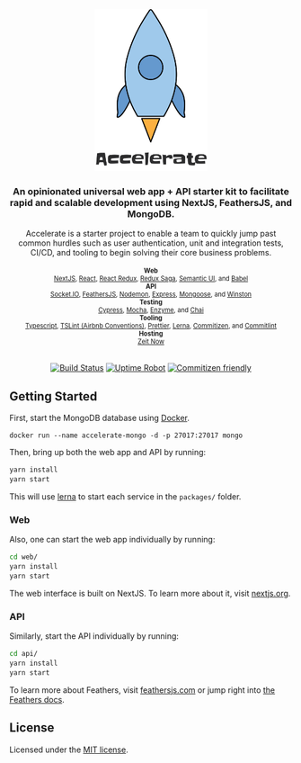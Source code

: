 <div align="center">
  <img src="packages/web/static/accelerate-starter.png" width="200" title="Accelerate Starter">
  <h3>
    An opinionated universal web app + API starter kit to facilitate rapid and scalable development using NextJS, FeathersJS, and MongoDB.
  </h3>
  <div>
    Accelerate is a starter project to enable a team to quickly jump past common hurdles such as user authentication, unit and integration tests, CI/CD, and tooling to begin solving their core business problems.
  </div>
  <br />
  <!-- <div style="font-size: 0.8em; font-weight: bold">
    Built with the following technologies:
  </div> -->
  <div style="font-size: 0.8em">
    <div style="font-weight: bold">Web</div>
    <a href="">NextJS</a>,
    <a href="">React</a>,
    <a href="">React Redux</a>,
    <a href="">Redux Saga</a>,
    <a href="">Semantic UI</a>, and
    <a href="">Babel</a>
    <div style="font-weight: bold">API</div>
    <a href="">Socket.IO</a>,
    <a href="">FeathersJS</a>,
    <a href="">Nodemon</a>,
    <a href="">Express</a>,
    <a href="">Mongoose</a>, and
    <a href="">Winston</a>
    <div style="font-weight: bold">Testing</div>
    <a href="">Cypress</a>,
    <a href="">Mocha</a>,
    <a href="">Enzyme</a>, and
    <a href="">Chai</a>
    <div style="font-weight: bold">Tooling</div>
    <a href="">Typescript</a>,
    <a href="">TSLint (Airbnb Conventions)</a>,
    <a href="">Prettier</a>,
    <a href="">Lerna</a>,
    <a href="">Commitizen</a>, and
    <a href="">Commitlint</a>
    <div style="font-weight: bold">Hosting</div>
    <a href="">Zeit Now</a>
  </div>
  <br />

[![Build Status](https://travis-ci.com/chase-adams/accelerate-starter.svg?branch=master)](https://travis-ci.com/chase-adams/accelerate-starter)
[![Uptime Robot](https://img.shields.io/uptimerobot/ratio/m782175114-036d055bce99279de3d423f5.svg)](https://stats.uptimerobot.com/49G0WUOLW)
[![Commitizen friendly](https://img.shields.io/badge/commitizen-friendly-brightgreen.svg)](http://commitizen.github.io/cz-cli/)

</div>

## Getting Started

First, start the MongoDB database using [Docker](https://www.docker.com/).

```
docker run --name accelerate-mongo -d -p 27017:27017 mongo
```

Then, bring up both the web app and API by running:

```bash
yarn install
yarn start
```

This will use [lerna](https://github.com/lerna/lerna) to start each service in the `packages/` folder.

### Web

Also, one can start the web app individually by running:

```bash
cd web/
yarn install
yarn start
```

The web interface is built on NextJS. To learn more about it, visit [nextjs.org](https://nextjs.org/).

### API

Similarly, start the API individually by running:

```bash
cd api/
yarn install
yarn start
```

To learn more about Feathers, visit [feathersjs.com](http://feathersjs.com) or jump right into [the Feathers docs](http://docs.feathersjs.com).

## License

Licensed under the [MIT license](LICENSE).
